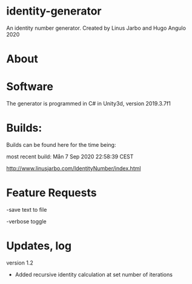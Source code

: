 # identity-generator

An identity number generator. 
Created by Linus Jarbo and Hugo Angulo 2020

# About

# Software
The generator is programmed in C# in Unity3d, version 2019.3.7f1

# Builds:
Builds can be found here for the time being:

most recent build: Mån  7 Sep 2020 22:58:39 CEST

http://www.linusjarbo.com/IdentityNumber/index.html

# Feature Requests
-save text to file

-verbose toggle

# Updates, log
version 1.2
- Added recursive identity calculation at set number of iterations
